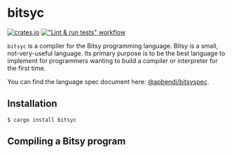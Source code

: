 # bitsyc
[![crates.io](https://img.shields.io/crates/v/bitsyc.svg)](https://crates.io/crates/bitsyc)
[!["Lint & run tests" workflow](https://github.com/RigoOnRails/bitsyc/actions/workflows/development.yml/badge.svg)](https://github.com/RigoOnRails/bitsyc/actions/workflows/development.yml)

`bitsyc` is a compiler for the Bitsy programming language. Bitsy is a small, not-very-useful language. Its primary purpose is to be the best language to implement for programmers wanting to build a compiler or interpreter for the first time.

You can find the language spec document here: [@apbendi/bitsyspec](https://github.com/apbendi/bitsyspec/blob/master/BITSY.md).

## Installation
```
$ cargo install bitsyc
```

## Compiling a Bitsy program
